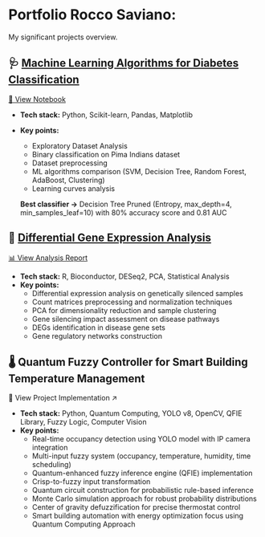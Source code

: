 # Portfolio Rocco Saviano:
My significant projects overview.

## 🩺 [Machine Learning Algorithms for Diabetes Classification](https://github.com/nabbone17/Portfolio-RoccoSaviano/tree/main/Pima-Indian-Diabete) 
<a href="https://nbviewer.org/github/roccosaviano/Portfolio-RoccoSaviano/blob/main/Pima-Indian-Diabete/PimaIndian_Diabete_Classifcation_Study.ipynb" target="_blank">📓 View Notebook</a>
- **Tech stack:** Python, Scikit-learn, Pandas, Matplotlib
- **Key points:**
  - Exploratory Dataset Analysis 
  - Binary classification on Pima Indians dataset
  - Dataset preprocessing 
  - ML algorithms comparison (SVM, Decision Tree, Random Forest, AdaBoost, Clustering)
  - Learning curves analysis

  **Best classifier ->** Decision Tree Pruned (Entropy, max_depth=4, min_samples_leaf=10) with 80% accuracy score and 0.81 AUC 
 
## 🧬 [Differential Gene Expression Analysis](https://github.com/nabbone17/Portfolio-RoccoSaviano/tree/main/GeneExpression)
[📊 View Analysis Report](https://roccosaviano.github.io/Portfolio-RoccoSaviano/GeneExpression/Differential_Gene_Expression_analysis.html)
- **Tech stack:** R, Bioconductor, DESeq2, PCA, Statistical Analysis
- **Key points:**
  - Differential expression analysis on genetically silenced samples
  - Count matrices preprocessing and normalization techniques
  - PCA for dimensionality reduction and sample clustering
  - Gene silencing impact assessment on disease pathways
  - DEGs identification in disease gene sets
  - Gene regulatory networks construction

## 🌡️ Quantum Fuzzy Controller for Smart Building Temperature Management
📓 View Project Implementation ↗️

- **Tech stack:** Python, Quantum Computing, YOLO v8, OpenCV, QFIE Library, Fuzzy Logic, Computer Vision
- **Key points:**
  - Real-time occupancy detection using YOLO model with IP camera integration
  - Multi-input fuzzy system (occupancy, temperature, humidity, time scheduling)
  - Quantum-enhanced fuzzy inference engine (QFIE) implementation
  - Crisp-to-fuzzy input transformation
  - Quantum circuit construction for probabilistic rule-based inference
  - Monte Carlo simulation approach for robust probability distributions
  - Center of gravity defuzzification for precise thermostat control
  - Smart building automation with energy optimization focus using Quantum Computing Approach 

